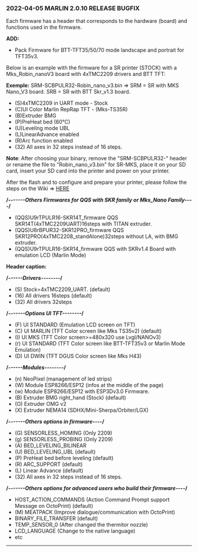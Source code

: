 ### 2022-04-05 MARLIN 2.0.10 RELEASE BUGFIX

Each firmware has a header that corresponds to the hardware (board) and functions used in the firmware.

**ADD:**
  - Pack Firmware for BTT-TFT35/50/70 mode landscape and portrait for TFT35v3. 

Below is an example with the firmware for a SR printer (STOCK) with a Mks_Robin_nanoV3 board with 4xTMC2209 drivers and BTT TFT:

**Exemple:**
SRM-SCBPULR32-Robin_nano_v3.bin
=> SRM = SR with MKS Nano_V3 board.
   SRB = SR with BTT Skr_v1.3 board.
  - (S)4xTMC2209 in UART mode - Stock
  - (C)UI Color Marlin RepRap TFT - (Mks-TS35R)  
  - (B)Extruder BMG
  - (P)PreHeat bed (60°C) 
  - (U)Leveling mode UBL
  - (L)LinearAdvance enabled
  - (R)Arc function enabled
  - (32) All axes in 32 steps instead of 16 steps.

  **Note**: After choosing your binary, remove the "SRM-SCBPULR32-" header or rename the file to "Robin_nano_v3.bin" for SR-MKS,
  place it on your SD card, insert your SD card into the printer and power on your printer.
  
  After the flash and to configure and prepare your printer, please follow the steps on the Wiki => [HERE](https://github.com/Foxies-CSTL/Marlin_2.0.x/wiki/2.SETTINGS-THE-PRINTER)
  
  **/*-------Others Firmwares for QQS with SKR family or Mks_Nano Family----*/**
  - (QQS)U9rTPULR16-SKR14T_firmware   QQS SKR14T(4xTMC2209UART)16steps with TITAN extruder. 
  - (QQS)U8rBPUR32-SKR12PRO_firmware     QQS SKR12PRO(4xTMC2208_standAlone)32steps without LA, with BMG extruder.
  - (QQS)U9rTPULR16-SKR14_firmware QQS with SKRv1.4 Board with emulation LCD (Marlin Mode)
  
  **Header caption:**

  **/*------Drivers--------*/**
  - (S) Stock=4xTMC2209_UART. (default)
  - (16) All drivers 16steps (default)
  - (32) All drivers 32steps

  **/*-------Options UI TFT--------*/**
  - (F) UI STANDARD (Emulation LCD screen on TFT)
  - (C) UI MARLIN (TFT Color screen like Mks TS35v2) (default)
  - (I) UI MKS (TFT Color screen>=480x320 use Lvgl/NANOv3)
  - (r) UI STANDARD (TFT Color screen like BTT-TFT35v3 or Marlin Mode Emulation)
  - (D) UI DWIN (TFT DGUS Color screen like Mks H43)

  **/*------Modules--------*/**
  - (n) NeoPixel (management of led strips)
  - (W) Module ESP8266/ESP12 (infos at the middle of the page)
  - (w) Module ESP8266/ESP12 with ESP3Dv3.0 Firmware.
  - (B) Extruder BMG right_hand (Stock) (default)
  - (O) Extruder OMG v2
  - (X) Extruder NEMA14 (SDHX/Mini-Sherpa/Orbiter/LGX)
  
  **/*-------Others options in firmware----*/**
  - (G) SENSORLESS_HOMING (Only 2209)
  - (g) SENSORLESS_PROBING (Only 2209)
  - (A) BED_LEVELING_BILINEAR
  - (U) BED_LEVELING_UBL (default)
  - (P) PreHeat bed before leveling (default)
  - (R) ARC_SUPPORT (default)
  - (L) Linear Advance (default)
  - (32) All axes in 32 steps instead of 16 steps.
  
  **/*-------Others options for advanced users who build their firmware----*/**
  - HOST_ACTION_COMMANDS (Action Command Prompt support Message on OctoPrint) (default)
  - (M) MEATPACK (Improve dialogue/communication with OctoPrint)
  - BINARY_FILE_TRANSFER (default)
  - TEMP_SENSOR_0 (After changed the thermitor nozzle)
  - LCD_LANGUAGE (Change to the native language)
  - etc 
  
***
